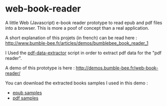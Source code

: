 web-book-reader
===============

A little Web (Javascript) e-book reader prototype to read epub and pdf files into a browser. This is more a poof of concept than a real application.

A short explanation of this projets (in french) can be read here : http://www.bumble-bee.fr/articles/demos/bumblebee_book_reader_1

I Used the [pdf-data-extractor](https://github.com/bumblebeefr/pdf-data-extractor) script in order to extract pdf data for the "pdf reader".


A demo of this prototype is here : http://demos.bumble-bee.fr/web-book-reader/ 

You can download the extracted books samples I used in this demo : 
 * [epub samples](http://www.bumble-bee.fr/articles/demos/proto-epub-samples.tar.bz2)
 * [pdf samples](http://www.bumble-bee.fr/articles/demos/proto-pdf-samples.tar.bz2)

